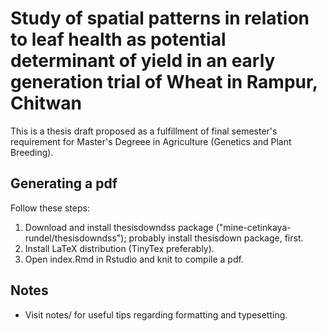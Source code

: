 # Study of spatial patterns in relation to leaf health as potential determinant of yield in an early generation trial of Wheat in Rampur, Chitwan

This is a thesis draft proposed as a fulfillment of final semester's requirement for Master's Degreee in Agriculture (Genetics and Plant Breeding).

## Generating a pdf

Follow these steps:

1. Download and install thesisdowndss package ("mine-cetinkaya-rundel/thesisdowndss"); probably install thesisdown package, first.
2. Install LaTeX distribution (TinyTex preferably).
3. Open index.Rmd in Rstudio and knit to compile a pdf.

## Notes

- Visit notes/ for useful tips regarding formatting and typesetting.
